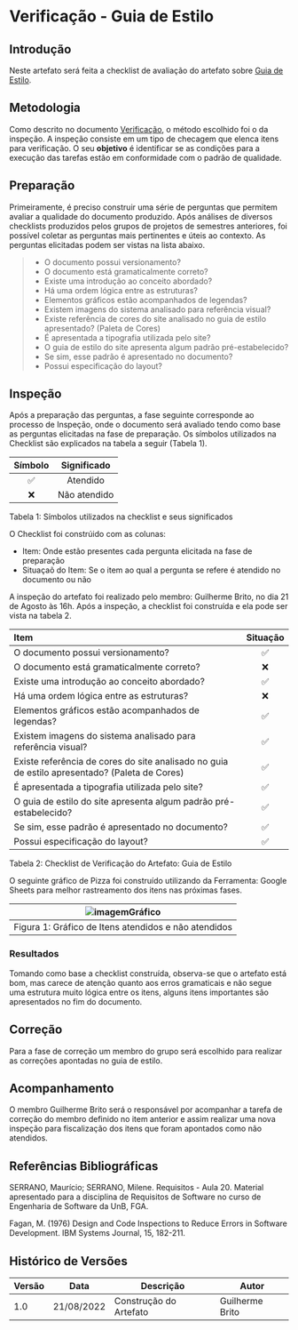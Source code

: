 # Verificação - Guia de Estilo

## Introdução

Neste artefato será feita a checklist de avaliação do artefato
sobre [Guia de Estilo](/analise_de_requisitos/guia_de_estilo.md).

## Metodologia

Como descrito no documento [Verificação](/verificacoes/verif_principal.md), o método escolhido foi o da inspeção.
A inspeção consiste em um tipo de checagem que elenca itens para verificação. O seu **objetivo** é identificar se as
condições para a execução das tarefas estão em conformidade com o padrão de qualidade.

## Preparação

Primeiramente, é preciso construir uma série de perguntas que permitem avaliar a qualidade do documento produzido.
Após análises de diversos checklists produzidos pelos grupos de projetos de semestres anteriores, foi possível coletar
as perguntas mais pertinentes e úteis ao contexto. As perguntas elicitadas podem ser vistas na lista abaixo.

> - O documento possui versionamento?
> - O documento está gramaticalmente correto?
> - Existe uma introdução ao conceito abordado?
> - Há uma ordem lógica entre as estruturas?
> - Elementos gráficos estão acompanhados de legendas?
> - Existem imagens do sistema analisado para referência visual?
> - Existe referência de cores do site analisado no guia de estilo apresentado? (Paleta de Cores)
> - É apresentada a tipografia utilizada pelo site?
> - O guia de estilo do site apresenta algum padrão pré-estabelecido?
> - Se sim, esse padrão é apresentado no documento?
> - Possui especificação do layout?

## Inspeção

Após a preparação das perguntas, a fase seguinte corresponde ao processo de Inspeção, onde o documento será avaliado
tendo como base as perguntas elicitadas na fase de preparação. Os símbolos utilizados na Checklist são explicados na
tabela a seguir (Tabela 1).

| Símbolo | Significado  |
|:-------:|:------------:|
|   ✅      |   Atendido   |
|   ❌      | Não atendido |

Tabela 1: Símbolos utilizados na checklist e seus significados

O Checklist foi constrúido com as colunas:

- Item: Onde estão presentes cada pergunta elicitada na fase de preparação
- Situaçaõ do Item: Se o item ao qual a pergunta se refere é atendido no documento ou não

A inspeção do artefato foi realizado pelo membro: Guilherme Brito, no dia 21 de Agosto às 16h. Após a inspeção, a
checklist foi construída e ela pode ser vista na tabela 2.

| Item                                                                                          | Situação |
|:----------------------------------------------------------------------------------------------|:--------:|
| O documento possui versionamento?                                                             |     ✅     |
| O documento está gramaticalmente correto?                                                     |     ❌     |
| Existe uma introdução ao conceito abordado?                                                   |      ✅    |
| Há uma ordem lógica entre as estruturas?                                                      |      ❌    |
| Elementos gráficos estão acompanhados de legendas?                                            |     ✅     |
| Existem imagens do sistema analisado para referência visual?                                  |      ✅    |
| Existe referência de cores do site analisado no guia de estilo apresentado? (Paleta de Cores) |     ✅     |
| É apresentada a tipografia utilizada pelo site?                                               |     ✅     |
| O guia de estilo do site apresenta algum padrão pré-estabelecido?                             |    ✅      |
| Se sim, esse padrão é apresentado no documento?                                               |     ✅     |
| Possui especificação do layout?                                                               |     ✅     |

Tabela 2: Checklist de Verificação do Artefato: Guia de Estilo

O seguinte gráfico de Pizza foi construído utilizando da Ferramenta: Google Sheets para melhor rastreamento dos itens
nas próximas fases.

| ![imagemGráfico](../_media/grafico_guiadeestilo.png) |
|------------------------------------------------------|
| Figura 1: Gráfico de Itens atendidos e não atendidos |

### Resultados

Tomando como base a checklist construída, observa-se que o artefato está bom, mas carece de atenção quanto aos erros
gramaticais e não segue uma estrutura muito lógica entre os itens, alguns itens importantes são apresentados no fim do
documento.

## Correção

Para a fase de correção um membro do grupo será escolhido para realizar as correções apontadas no guia de estilo.

## Acompanhamento

O membro Guilherme Brito será o responsável por acompanhar a tarefa de correção do membro definido no item anterior e
assim realizar uma nova inspeção para fiscalização dos itens que foram apontados como não atendidos.

## Referências Bibliográficas

SERRANO, Maurício; SERRANO, Milene. Requisitos - Aula 20. Material apresentado para a disciplina de Requisitos de Software no curso de Engenharia de Software da UnB, FGA.

Fagan, M. (1976) Design and Code Inspections to Reduce Errors in Software Development. IBM Systems Journal, 15, 182-211.

## Histórico de Versões


| Versão | Data       | Descrição              | Autor           |
| ------ |------------|------------------------|-----------------|
| 1.0    | 21/08/2022 | Construção do Artefato | Guilherme Brito |